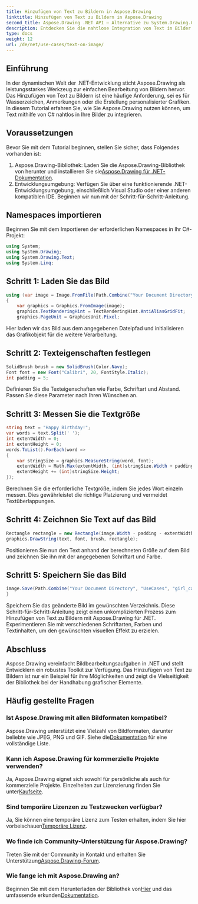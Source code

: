 ```yaml
---
title: Hinzufügen von Text zu Bildern in Aspose.Drawing
linktitle: Hinzufügen von Text zu Bildern in Aspose.Drawing
second_title: Aspose.Drawing .NET API – Alternative zu System.Drawing.Common
description: Entdecken Sie die nahtlose Integration von Text in Bilder mit Aspose.Drawing für .NET. Befolgen Sie unsere Schritt-für-Schritt-Anleitung für eine mühelose Bildbearbeitung. Jetzt downloaden!
type: docs
weight: 12
url: /de/net/use-cases/text-on-image/
---
```

## Einführung
In der dynamischen Welt der .NET-Entwicklung sticht Aspose.Drawing als leistungsstarkes Werkzeug zur einfachen Bearbeitung von Bildern hervor. Das Hinzufügen von Text zu Bildern ist eine häufige Anforderung, sei es für Wasserzeichen, Anmerkungen oder die Erstellung personalisierter Grafiken. In diesem Tutorial erfahren Sie, wie Sie Aspose.Drawing nutzen können, um Text mithilfe von C# nahtlos in Ihre Bilder zu integrieren.
## Voraussetzungen
Bevor Sie mit dem Tutorial beginnen, stellen Sie sicher, dass Folgendes vorhanden ist:
1.  Aspose.Drawing-Bibliothek: Laden Sie die Aspose.Drawing-Bibliothek von herunter und installieren Sie sie[Aspose.Drawing für .NET-Dokumentation](https://reference.aspose.com/drawing/net/).
2. Entwicklungsumgebung: Verfügen Sie über eine funktionierende .NET-Entwicklungsumgebung, einschließlich Visual Studio oder einer anderen kompatiblen IDE.
Beginnen wir nun mit der Schritt-für-Schritt-Anleitung.
## Namespaces importieren
Beginnen Sie mit dem Importieren der erforderlichen Namespaces in Ihr C#-Projekt:
```csharp
using System;
using System.Drawing;
using System.Drawing.Text;
using System.Linq;
```
## Schritt 1: Laden Sie das Bild
```csharp
using (var image = Image.FromFile(Path.Combine("Your Document Directory", "UseCases", "girl.jpg")))
{
    var graphics = Graphics.FromImage(image);
    graphics.TextRenderingHint = TextRenderingHint.AntiAliasGridFit;
    graphics.PageUnit = GraphicsUnit.Pixel;
```
Hier laden wir das Bild aus dem angegebenen Dateipfad und initialisieren das Grafikobjekt für die weitere Verarbeitung.
## Schritt 2: Texteigenschaften festlegen
```csharp
SolidBrush brush = new SolidBrush(Color.Navy);
Font font = new Font("Calibri", 20, FontStyle.Italic);
int padding = 5;
```
Definieren Sie die Texteigenschaften wie Farbe, Schriftart und Abstand. Passen Sie diese Parameter nach Ihren Wünschen an.
## Schritt 3: Messen Sie die Textgröße
```csharp
string text = "Happy Birthday!";
var words = text.Split(' ');
int extentWidth = 0;
int extentHeight = 0;
words.ToList().ForEach(word =>
{
    var stringSize = graphics.MeasureString(word, font);
    extentWidth = Math.Max(extentWidth, (int)stringSize.Width + padding);
    extentHeight += (int)stringSize.Height;
});
```
Berechnen Sie die erforderliche Textgröße, indem Sie jedes Wort einzeln messen. Dies gewährleistet die richtige Platzierung und vermeidet Textüberlappungen.
## Schritt 4: Zeichnen Sie Text auf das Bild
```csharp
Rectangle rectangle = new Rectangle(image.Width - padding - extentWidth, image.Height - padding - extentHeight, extentWidth, extentHeight);
graphics.DrawString(text, font, brush, rectangle);
```
Positionieren Sie nun den Text anhand der berechneten Größe auf dem Bild und zeichnen Sie ihn mit der angegebenen Schriftart und Farbe.
## Schritt 5: Speichern Sie das Bild
```csharp
image.Save(Path.Combine("Your Document Directory", "UseCases", "girl_card_out.jpg"));
}
```
Speichern Sie das geänderte Bild im gewünschten Verzeichnis.
Diese Schritt-für-Schritt-Anleitung zeigt einen unkomplizierten Prozess zum Hinzufügen von Text zu Bildern mit Aspose.Drawing für .NET. Experimentieren Sie mit verschiedenen Schriftarten, Farben und Textinhalten, um den gewünschten visuellen Effekt zu erzielen.
## Abschluss
Aspose.Drawing vereinfacht Bildbearbeitungsaufgaben in .NET und stellt Entwicklern ein robustes Toolkit zur Verfügung. Das Hinzufügen von Text zu Bildern ist nur ein Beispiel für ihre Möglichkeiten und zeigt die Vielseitigkeit der Bibliothek bei der Handhabung grafischer Elemente.
## Häufig gestellte Fragen
### Ist Aspose.Drawing mit allen Bildformaten kompatibel?
 Aspose.Drawing unterstützt eine Vielzahl von Bildformaten, darunter beliebte wie JPEG, PNG und GIF. Siehe die[Dokumentation](https://reference.aspose.com/drawing/net/) für eine vollständige Liste.
### Kann ich Aspose.Drawing für kommerzielle Projekte verwenden?
Ja, Aspose.Drawing eignet sich sowohl für persönliche als auch für kommerzielle Projekte. Einzelheiten zur Lizenzierung finden Sie unter[Kaufseite](https://purchase.aspose.com/buy).
### Sind temporäre Lizenzen zu Testzwecken verfügbar?
 Ja, Sie können eine temporäre Lizenz zum Testen erhalten, indem Sie hier vorbeischauen[Temporäre Lizenz](https://purchase.aspose.com/temporary-license/).
### Wo finde ich Community-Unterstützung für Aspose.Drawing?
 Treten Sie mit der Community in Kontakt und erhalten Sie Unterstützung[Aspose.Drawing-Forum](https://forum.aspose.com/c/diagram/17).
### Wie fange ich mit Aspose.Drawing an?
 Beginnen Sie mit dem Herunterladen der Bibliothek von[Hier](https://releases.aspose.com/drawing/net/) und das umfassende erkunden[Dokumentation](https://reference.aspose.com/drawing/net/).